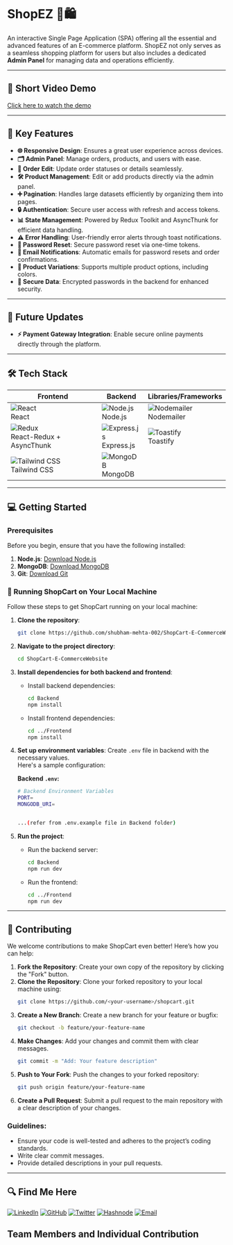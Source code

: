 # ShopEZ 🏢🛍️
An interactive Single Page Application (SPA) offering all the essential and advanced features of an E-commerce platform. ShopEZ not only serves as a seamless shopping platform for users but also includes a dedicated **Admin Panel** for managing data and operations efficiently.

---

## 🎥 Short Video Demo
[Click here to watch the demo](https://github.com/user-attachments/assets/cfb04526-b484-4cab-a5b9-c72d78d4a878)

---

## 🔑 Key Features

- **🌐 Responsive Design**: Ensures a great user experience across devices.
- **🗂️ Admin Panel**: Manage orders, products, and users with ease.
- **🔄 Order Edit**: Update order statuses or details seamlessly.
- **🛠️ Product Management**: Edit or add products directly via the admin panel.
- **➕ Pagination**: Handles large datasets efficiently by organizing them into pages.
- **🔒 Authentication**: Secure user access with refresh and access tokens.
- **📊 State Management**: Powered by Redux Toolkit and AsyncThunk for efficient data handling.
- **⚠️ Error Handling**: User-friendly error alerts through toast notifications.
- **🔐 Password Reset**: Secure password reset via one-time tokens.
- **📧 Email Notifications**: Automatic emails for password resets and order confirmations.
- **🎨 Product Variations**: Supports multiple product options, including colors.
- **🔑 Secure Data**: Encrypted passwords in the backend for enhanced security.

---
## 🚀 Future Updates

- **⚡ Payment Gateway Integration**: Enable secure online payments directly through the platform.

---

## 🛠️ Tech Stack


| **Frontend**            | **Backend**             | **Libraries/Frameworks** |
|--------------------------|-------------------------|---------------------------|
| ![React](https://img.shields.io/badge/-React-61DAFB?logo=react&logoColor=white&style=for-the-badge)<br>React | ![Node.js](https://img.shields.io/badge/-Node.js-339933?logo=node.js&logoColor=white&style=for-the-badge)<br>Node.js | ![Nodemailer](https://img.shields.io/badge/-Nodemailer-green?logo=mail.ru&logoColor=white&style=for-the-badge)<br>Nodemailer |
| ![Redux](https://img.shields.io/badge/-Redux-764ABC?logo=redux&logoColor=white&style=for-the-badge)<br>React-Redux + AsyncThunk | ![Express.js](https://img.shields.io/badge/-Express.js-000000?logo=express&logoColor=white&style=for-the-badge)<br>Express.js | ![Toastify](https://img.shields.io/badge/-Toastify-ff8c00?logo=javascript&logoColor=white&style=for-the-badge)<br>Toastify |
| ![Tailwind CSS](https://img.shields.io/badge/-Tailwind%20CSS-06B6D4?logo=tailwind-css&logoColor=white&style=for-the-badge)<br>Tailwind CSS | ![MongoDB](https://img.shields.io/badge/-MongoDB-47A248?logo=mongodb&logoColor=white&style=for-the-badge)<br>MongoDB | |



---
## 💻 Getting Started

### Prerequisites

Before you begin, ensure that you have the following installed:

1. **Node.js**: [Download Node.js](https://nodejs.org)
2. **MongoDB**: [Download MongoDB](https://www.mongodb.com)
3. **Git**: [Download Git](https://git-scm.com)

### 🚀 Running ShopCart on Your Local Machine

Follow these steps to get ShopCart running on your local machine:

1. **Clone the repository**:
    ```bash
    git clone https://github.com/shubham-mehta-002/ShopCart-E-CommerceWebsite.git
    ```

2. **Navigate to the project directory**:
    ```bash
    cd ShopCart-E-CommerceWebsite
    ```

3. **Install dependencies for both backend and frontend**:

    - Install backend dependencies:
      ```bash
      cd Backend
      npm install
      ```

    - Install frontend dependencies:
      ```bash
      cd ../Frontend
      npm install
      ```

4. **Set up environment variables**: Create `.env` file in backend with the necessary values.  
   Here's a sample configuration:

    **Backend `.env`:**
    ```bash
    # Backend Environment Variables
    PORT=
    MONGODB_URI=

    
    ...(refer from .env.example file in Backend folder)
    ```


5. **Run the project**:
    - Run the backend server:
      ```bash
      cd Backend
      npm run dev
      ```
    - Run the frontend:
      ```bash
      cd ../Frontend
      npm run dev
      ```
---




## 👤 Contributing

We welcome contributions to make ShopCart even better! Here’s how you can help:

1. **Fork the Repository**: Create your own copy of the repository by clicking the "Fork" button.
2. **Clone the Repository**: Clone your forked repository to your local machine using:
   ```bash
   git clone https://github.com/<your-username>/shopcart.git
   ```
3. **Create a New Branch**: Create a new branch for your feature or bugfix:
   ```bash
   git checkout -b feature/your-feature-name
   ```
4. **Make Changes**: Add your changes and commit them with clear messages.
   ```bash
   git commit -m "Add: Your feature description"
   ```
5. **Push to Your Fork**: Push the changes to your forked repository:
   ```bash
   git push origin feature/your-feature-name
   ```
6. **Create a Pull Request**: Submit a pull request to the main repository with a clear description of your changes.

### Guidelines:
- Ensure your code is well-tested and adheres to the project’s coding standards.
- Write clear commit messages.
- Provide detailed descriptions in your pull requests.

---


## 🔍 Find Me Here

[![LinkedIn](https://img.shields.io/badge/-LinkedIn-0A66C2?logo=linkedin&logoColor=white&style=for-the-badge)](https://www.linkedin.com/in/shubham-mehta-6b8115284) 
[![GitHub](https://img.shields.io/badge/-GitHub-181717?logo=github&logoColor=white&style=for-the-badge)](https://github.com/shubham-mehta-002) 
[![Twitter](https://img.shields.io/badge/-Twitter-1DA1F2?logo=twitter&logoColor=white&style=for-the-badge)](https://x.com/mehtashubham002) 
[![Hashnode](https://img.shields.io/badge/-Hashnode-2962FF?logo=hashnode&logoColor=white&style=for-the-badge)](https://shubham-mehta.hashnode.dev/) 
[![Email](https://img.shields.io/badge/-Email-D14836?logo=gmail&logoColor=white&style=for-the-badge)](mailto:mehta.shubham002@gmail.com)

## Team Members and Individual Contribution
